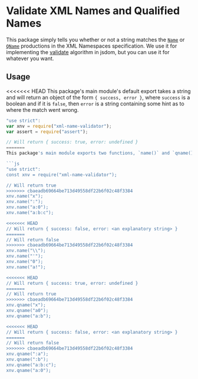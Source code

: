 # Validate XML Names and Qualified Names

This package simply tells you whether or not a string matches the [`Name`](http://www.w3.org/TR/xml/#NT-Name) or [`QName`](http://www.w3.org/TR/xml-names/#NT-QName) productions in the XML Namespaces specification. We use it for implementing the [validate](https://dom.spec.whatwg.org/#validate) algorithm in jsdom, but you can use it for whatever you want.

## Usage

<<<<<<< HEAD
This package's main module's default export takes a string and will return an object of the form `{ success, error }`, where `success` is a boolean and if it is `false`, then `error` is a string containing some hint as to where the match went wrong.

```js
"use strict":
var xnv = require("xml-name-validator");
var assert = require("assert");

// Will return { success: true, error: undefined }
=======
This package's main module exports two functions, `name()` and `qname()`. Both take a string and return a boolean indicating whether or not the string matches the relevant production.

```js
"use strict":
const xnv = require("xml-name-validator");

// Will return true
>>>>>>> cbaeadb69664be713d49558df22b6f02c48f3384
xnv.name("x");
xnv.name(":");
xnv.name("a:0");
xnv.name("a:b:c");

<<<<<<< HEAD
// Will return { success: false, error: <an explanatory string> }
=======
// Will return false
>>>>>>> cbaeadb69664be713d49558df22b6f02c48f3384
xnv.name("\\");
xnv.name("'");
xnv.name("0");
xnv.name("a!");

<<<<<<< HEAD
// Will return { success: true, error: undefined }
=======
// Will return true
>>>>>>> cbaeadb69664be713d49558df22b6f02c48f3384
xnv.qname("x");
xnv.qname("a0");
xnv.qname("a:b");

<<<<<<< HEAD
// Will return { success: false, error: <an explanatory string> }
=======
// Will return false
>>>>>>> cbaeadb69664be713d49558df22b6f02c48f3384
xnv.qname(":a");
xnv.qname(":b");
xnv.qname("a:b:c");
xnv.qname("a:0");
```

